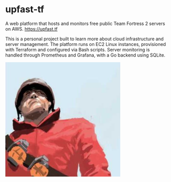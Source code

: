 # upfast-tf

A web platform that hosts and monitors free public Team Fortress 2 servers on AWS. https://upfast.tf

This is a personal project built to learn more about cloud infrastructure and server management. The platform runs on EC2 Linux instances, provisioned with Terraform and configured via Bash scripts. Server monitoring is handled through Prometheus and Grafana, with a Go backend using SQLite.

![rjw-logo](static/img/rjw.png)
